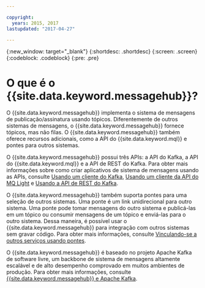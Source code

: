 ```yaml
---

copyright:
  years: 2015, 2017
lastupdated: "2017-04-27"

---
```


{:new_window: target="_blank"}
{:shortdesc: .shortdesc}
{:screen: .screen}
{:codeblock: .codeblock}
{:pre: .pre}

# O que é o {{site.data.keyword.messagehub}}?

O {{site.data.keyword.messagehub}} implementa o sistema de mensagens de publicação/assinatura
usando tópicos. Diferentemente de outros sistemas de mensagens, o {{site.data.keyword.messagehub}}
fornece tópicos, mas não filas. O {{site.data.keyword.messagehub}} também oferece recursos adicionais,
como a API do {{site.data.keyword.mql}} e pontes para outros sistemas.

O {{site.data.keyword.messagehub}} possui três APIs: a API do Kafka, a
API do {{site.data.keyword.mql}} e a API de REST do Kafka. Para obter mais informações sobre como
criar aplicativos de sistema de mensagens usando as APIs, consulte
[Usando um cliente do Kafka](/docs/services/MessageHub/messagehub050.html),
[Usando um cliente da API do MQ Light](/docs/services/MessageHub/messagehub075.html) e
[Usando a API de REST do Kafka](/docs/services/MessageHub/messagehub025.html).

O {{site.data.keyword.messagehub}} também suporta pontes para uma seleção de outros sistemas. 
Uma ponte é um link unidirecional para outro sistema. Uma ponte pode tomar mensagens do outro sistema e
publicá-las em um tópico ou consumir mensagens de um tópico e enviá-las para o outro sistema. Dessa maneira, é
possível usar o {{site.data.keyword.messagehub}} para integração com outros sistemas sem gravar
código. Para obter mais informações, consulte
[Vinculando-se a outros serviços usando pontes](/docs/services/MessageHub/messagehub088.html).

O {{site.data.keyword.messagehub}} é baseado no projeto Apache Kafka de software livre, um
backbone de sistema de mensagens altamente escalável e de alto desempenho comprovado em muitos ambientes de
produção. Para obter mais informações, consulte
[{{site.data.keyword.messagehub}} e Apache
Kafka](/docs/services/MessageHub/messagehub073.html).
